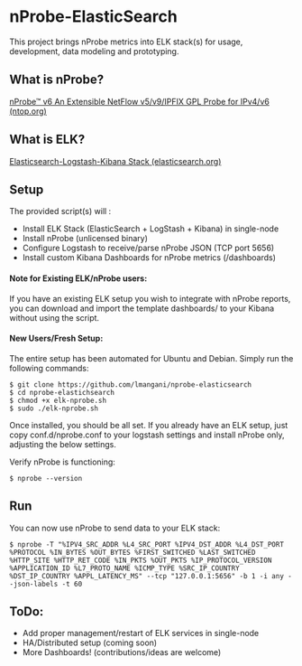 # nProbe-ElasticSearch
This project brings nProbe metrics into ELK stack(s) for usage, development, data modeling and prototyping.

## What is nProbe?
[nProbe™ v6 An Extensible NetFlow v5/v9/IPFIX GPL Probe for IPv4/v6](http://www.ntop.org/products/nprobe/)  [(ntop.org)](http://www.ntop.org/)

## What is ELK?
[Elasticsearch-Logstash-Kibana Stack (elasticsearch.org)](http://www.elasticsearch.org/overview/)


## Setup

The provided script(s) will :

- Install ELK Stack (ElasticSearch + LogStash + Kibana) in single-node
- Install nProbe (unlicensed binary)
- Configure Logstash to receive/parse nProbe JSON (TCP port 5656)
- Install custom Kibana Dashboards for nProbe metrics (/dashboards)

#### Note for Existing ELK/nProbe users:
If you have an existing ELK setup you wish to integrate with nProbe reports, you can download and import the template dashboards/ to your Kibana without using the script.

#### New Users/Fresh Setup:

The entire setup has been automated for Ubuntu and Debian. Simply run the following commands:

```
$ git clone https://github.com/lmangani/nprobe-elasticsearch
$ cd nprobe-elastichsearch
$ chmod +x elk-nprobe.sh
$ sudo ./elk-nprobe.sh
```

Once installed, you should be all set. If you already have an ELK setup, just copy conf.d/nprobe.conf to your logstash settings and install nProbe only, adjusting the below settings.

Verify nProbe is functioning:

```
$ nprobe --version
```

## Run
You can now use nProbe to send data to your ELK stack:
```
$ nprobe -T "%IPV4_SRC_ADDR %L4_SRC_PORT %IPV4_DST_ADDR %L4_DST_PORT %PROTOCOL %IN_BYTES %OUT_BYTES %FIRST_SWITCHED %LAST_SWITCHED %HTTP_SITE %HTTP_RET_CODE %IN_PKTS %OUT_PKTS %IP_PROTOCOL_VERSION %APPLICATION_ID %L7_PROTO_NAME %ICMP_TYPE %SRC_IP_COUNTRY %DST_IP_COUNTRY %APPL_LATENCY_MS" --tcp "127.0.0.1:5656" -b 1 -i any --json-labels -t 60
```


## ToDo:
- Add proper management/restart of ELK services in single-node
- HA/Distributed setup (coming soon)
- More Dashboards! (contributions/ideas are welcome)



